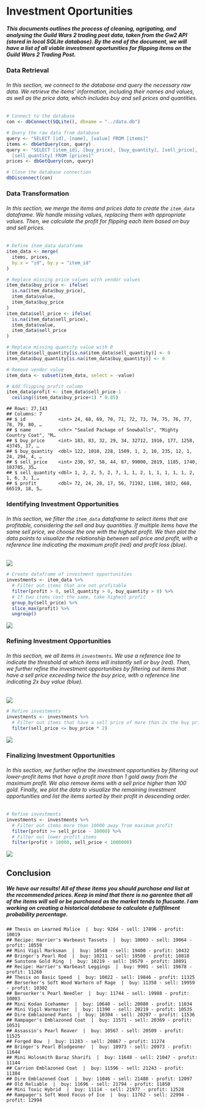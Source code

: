 Investment Oportunities
================

##### This documents outlines the process of cleaning, agrigating, and analysing the Guild Wars 2 trading post data, taken from the Gw2 API (stored in local SQLite database). By the end of the document, we will have a list of all viable investment oportunities for flipping items on the Guild Wars 2 Trading Post.

### Data Retrieval

###### In this section, we connect to the database and query the necessary raw data. We retrieve the items’ information, including their names and values, as well as the price data, which includes buy and sell prices and quantities.

``` r
# Connect to the database
con <- dbConnect(SQLite(), dbname = "../data.db")

# Query the raw data from database
query <- "SELECT [id], [name], [value] FROM [items]"
items <- dbGetQuery(con, query)
query <- "SELECT [item_id], [buy_price], [buy_quantity], [sell_price], 
  [sell_quantity] FROM [prices]"
prices <- dbGetQuery(con, query)

# Close the database connection
dbDisconnect(con)
```

### Data Transformation

###### In this section, we merge the items and prices data to create the `item_data` dataframe. We handle missing values, replacing them with appropriate values. Then, we calculate the profit for flipping each item based on buy and sell prices.

``` r
# Define item_data dataframe
item_data <- merge(
  items, prices, 
  by.x = "id", by.y = "item_id"
)

# Replace missing price values with vendor values
item_data$buy_price <- ifelse(
  is.na(item_data$buy_price), 
  item_data$value, 
  item_data$buy_price
)
item_data$sell_price <- ifelse(
  is.na(item_data$sell_price), 
  item_data$value, 
  item_data$sell_price
)

# Replace missing quantity value with 0
item_data$sell_quantity[is.na(item_data$sell_quantity)] <- 0
item_data$buy_quantity[is.na(item_data$buy_quantity)] <- 0

# Remove vendor value
item_data <- subset(item_data, select = -value)

# Add flipping profit column
item_data$profit <- item_data$sell_price-1 -
  ceiling((item_data$buy_price+1) * 0.85)
```

    ## Rows: 27,143
    ## Columns: 7
    ## $ id            <int> 24, 68, 69, 70, 71, 72, 73, 74, 75, 76, 77, 78, 79, 80, …
    ## $ name          <chr> "Sealed Package of Snowballs", "Mighty Country Coat", "M…
    ## $ buy_price     <int> 183, 83, 32, 29, 34, 32712, 1916, 177, 1258, 43745, 17, …
    ## $ buy_quantity  <dbl> 122, 1010, 228, 1509, 1, 2, 10, 235, 12, 1, 24, 294, 4, …
    ## $ sell_price    <int> 230, 97, 58, 44, 87, 99000, 2819, 1185, 1740, 103705, 35…
    ## $ sell_quantity <dbl> 1, 2, 2, 5, 2, 7, 1, 1, 2, 1, 1, 1, 1, 1, 2, 1, 6, 3, 1,…
    ## $ profit        <dbl> 72, 24, 28, 17, 56, 71192, 1188, 1032, 668, 66519, 18, 5…

### Identifying Investment Opportunities

###### In this section, we filter the `item_data` dataframe to select items that are profitable, considering the sell and buy quantities. If multiple items have the same sell price, we choose the one with the highest profit. We then plot the data points to visualize the relationship between sell price and profit, with a reference line indicating the maximum profit (red) and profit loss (blue).

![](investments_files/figure-gfm/chart%200-1.png)<!-- -->

``` r
# Create dataframe of investment opportunities
investments <- item_data %>%
  # Filter out items that are not profitable
  filter(profit > 0, sell_quantity > 0, buy_quantity > 0) %>%
  # If two items cost the same, take highest profit
  group_by(sell_price) %>%
  slice_max(profit) %>%
  ungroup()
```

![](investments_files/figure-gfm/chart%201-1.png)<!-- -->

### Refining Investment Opportunities

###### In this section, we all items in `investments`. We use a reference line to indicate the threshold at which items will instantly sell or buy (red). Then, we further refine the investment opportunities by filtering out items that have a sell price exceeding twice the buy price, with a reference line indicating 2x buy value (blue).

![](investments_files/figure-gfm/chart%202-1.png)<!-- -->

``` r
# Refine investments
investments <- investments %>%
  # Filter out items that have a sell price of more than 2x the buy price
  filter(sell_price <= buy_price * 2)
```

![](investments_files/figure-gfm/chart%203-1.png)<!-- -->

### Finalizing Investment Opportunities

###### In this section, we further refine the investment opportunities by filtering out lower-profit items that have a profit more than 1 gold away from the maximum profit. We also remove items with a sell price higher than 100 gold. Finally, we plot the data to visualize the remaining investment opportunities and list the items sorted by their profit in descending order.

``` r
# Refine investments
investments <- investments %>%
  # Filter out items more than 10000 away from maximum profit
  filter(profit >= sell_price - 10000) %>%
  # Filter out lower profit items
  filter(profit > 10000, sell_price < 1000000)
```

![](investments_files/figure-gfm/chart%204-1.png)<!-- -->

## Conclusion

##### We have our results! All of these items you should purchase and list at the recommended prices. Keep in mind that there is no garentee that all of the items will sell or be purchased as the market tends to flucuate. I am working on creating a historical database to calculate a fullfilment probability percentage.

    ## Thesis on Learned Malice  |  buy: 9264 - sell: 17896 - profit: 10019 
    ## Recipe: Harrier's Warbeast Tassets  |  buy: 10003 - sell: 19064 - profit: 10559 
    ## Mini Vigil Marksman  |  buy: 10548 - sell: 19400 - profit: 10432 
    ## Bringer's Pearl Rod  |  buy: 10211 - sell: 19500 - profit: 10818 
    ## Sunstone Gold Ring  |  buy: 10219 - sell: 19579 - profit: 10891 
    ## Recipe: Harrier's Warbeast Leggings  |  buy: 9901 - sell: 19678 - profit: 11260 
    ## Thesis on Basic Speed  |  buy: 10022 - sell: 19846 - profit: 11325 
    ## Berserker's Soft Wood Warhorn of Rage  |  buy: 11358 - sell: 19959 - profit: 10302 
    ## Berserker's Pearl Needler  |  buy: 11744 - sell: 19988 - profit: 10003 
    ## Mini Kodan Icehammer  |  buy: 10640 - sell: 20080 - profit: 11034 
    ## Mini Vigil Warmaster  |  buy: 11390 - sell: 20219 - profit: 10535 
    ## Dire Emblazoned Pants  |  buy: 10304 - sell: 20297 - profit: 11536 
    ## Rampager's Emblazoned Coat  |  buy: 11571 - sell: 20369 - profit: 10531 
    ## Assassin's Pearl Reaver  |  buy: 10567 - sell: 20509 - profit: 11525 
    ## Forged Bow  |  buy: 11283 - sell: 20867 - profit: 11274 
    ## Bringer's Pearl Bludgeoner  |  buy: 10973 - sell: 20973 - profit: 11644 
    ## Mini Holosmith Baraz Sharifi  |  buy: 11648 - sell: 21047 - profit: 11144 
    ## Carrion Emblazoned Coat  |  buy: 11596 - sell: 21243 - profit: 11384 
    ## Dire Emblazoned Coat  |  buy: 11046 - sell: 21488 - profit: 12097 
    ## Old Reliable  |  buy: 11696 - sell: 21794 - profit: 11850 
    ## Mini Toxic Hybrid  |  buy: 11114 - sell: 21977 - profit: 12528 
    ## Rampager's Soft Wood Focus of Ice  |  buy: 11762 - sell: 22994 - profit: 12994
